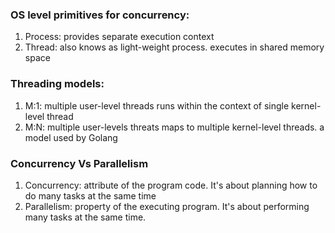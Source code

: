 ### OS level primitives for concurrency:
1. Process: provides separate execution context
2. Thread: also knows as light-weight process. executes in shared memory space

### Threading models:
1. M:1: multiple user-level threads runs within the context of single kernel-level thread
2. M:N: multiple user-levels threats maps to multiple kernel-level threads. a model used by Golang


### Concurrency Vs Parallelism
1. Concurrency: attribute of the program code. It's about planning how to do many tasks at the same time
2. Parallelism: property of the executing program. It's about performing many tasks at the same time.